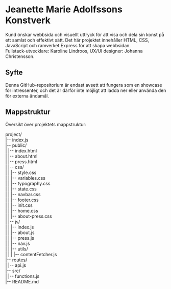 # Jeanette Marie Adolfssons Konstverk

Kund önskar webbsida och visuellt uttryck för att visa och dela sin konst på ett samlat och effektivt sätt.
Det här projektet innehåller HTML, CSS, JavaScript och ramverket Express för att skapa webbsidan. <br>
Fullstack-utvecklare: Karoline Lindroos, UX/UI designer: Johanna Christensson.

## Syfte

Denna GitHub-repositorium är endast avsett att fungera som en showcase för intressenter, och det är därför inte möjligt att ladda ner eller använda den för externa ändamål.

## Mappstruktur

Översikt över projektets mappstruktur:

project/ <br>
|-- index.js <br>
|-- public/ <br>
| |-- index.html <br>
| |-- about.html <br>
| |-- press.html <br>
| |-- css/ <br>
| | |-- style.css <br>
| | |-- variables.css <br>
| | |-- typography.css <br>
| | |-- state.css <br>
| | |-- navbar.css <br>
| | |-- footer.css <br>
| | |-- init.css <br>
| | |-- home.css <br>
| | |-- about-press.css <br>
| |-- js/ <br>
| | |-- index.js <br>
| | |-- about.js <br>
| | |-- press.js <br>
| | |-- nav.js <br>
| | |-- utils/ <br>
| | | |-- contentFetcher.js <br>
|-- routes/ <br>
| |-- api.js <br>
|-- src/ <br>
| |-- functions.js <br>
|-- README.md <br>